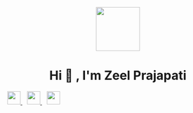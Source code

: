 
<p align="center">
<a href="https://zeelcodder.tech">
  <img src="https://user-images.githubusercontent.com/69882648/150591654-0fa4ded6-3a4f-4c68-b02a-c6c362086256.jpg" width="100px">
<!--   ![271827357_613737783250154_6013723967337213592_n webp](https://user-images.githubusercontent.com/69882648/150591654-0fa4ded6-3a4f-4c68-b02a-c6c362086256.jpg) -->
  </a>
</p>

<h1 align="center">Hi 👋 , I'm Zeel Prajapati</h1>





  <a href="https://twitter.com/ZeelCodder">
    <img width="30px" src="https://www.vectorlogo.zone/logos/twitter/twitter-official.svg" />
  </a>&ensp;
  <a href="https://www.linkedin.com/in/zeel-prajapati-4832971a3/">
    <img width="30px" src="https://www.vectorlogo.zone/logos/linkedin/linkedin-icon.svg" />
  </a>&ensp;
  <a href="https://www.instagram.com/zeelprajapati_123/">
    <img width="30px" src="https://www.vectorlogo.zone/logos/instagram/instagram-icon.svg" />
  </a>
  
  
  <br>

<br>


<div>

<!-- ### 📊 GitHub Stats


![ZeelCodder GitHub stats](https://github-readme-stats.vercel.app/api?username=zeel-codder&show_icons=true&theme=) -->

</div>





 
